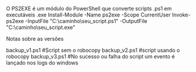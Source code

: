 O PS2EXE é um módulo do PowerShell que converte scripts .ps1 em executáveis .exe
Install-Module -Name ps2exe -Scope CurrentUser
Invoke-ps2exe -InputFile "C:\caminho\seu_script.ps1" -OutputFile "C:\caminho\seu_script.exe"




Notas sobre as versões

backup_v1.ps1 #Script sem o robocopy
backup_v2.ps1 #script usando o robocopy
backup_v3.ps1 #No sucesso ou falha do script um evento é lançado nos logs do windows

